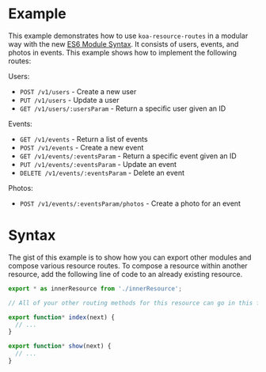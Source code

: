 # Example

This example demonstrates how to use `koa-resource-routes` in a modular way with the new
[ES6 Module Syntax](http://www.2ality.com/2014/09/es6-modules-final.html). It consists of users,
events, and photos in events. This example shows how to implement the following routes:

Users:

* `POST /v1/users` - Create a new user
* `PUT /v1/users` - Update a user
* `GET /v1/users/:usersParam` - Return a specific user given an ID

Events:

* `GET /v1/events` - Return a list of events
* `POST /v1/events` - Create a new event
* `GET /v1/events/:eventsParam` - Return a specific event given an ID
* `PUT /v1/events/:eventsParam` - Update an event
* `DELETE /v1/events/:eventsParam` - Delete an event

Photos:

* `POST /v1/events/:eventsParam/photos` - Create a photo for an event

# Syntax

The gist of this example is to show how you can export other modules and compose various resource
routes. To compose a resource within another resource, add the following line of code to an
already existing resource.

```js
export * as innerResource from './innerResource';

// All of your other routing methods for this resource can go in this file as well.

export function* index(next) {
  // ...
}

export function* show(next) {
  // ...
}
```

